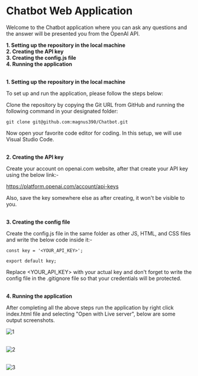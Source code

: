 # Chatbot Web Application

Welcome to the Chatbot application where you can ask any questions and the answer will be presented you from the OpenAI API.

**1.  Setting up the repository in the local machine**<br/>
**2.  Creating the API key**<br/>
**3.  Creating the config.js file**<br/>
**4.  Running the application**<br/><br/>

**1. Setting up the repository in the local machine**

To set up and run the application, please follow the steps below:

Clone the repository by copying the Git URL from GitHub and running the following command in your designated folder:

```
git clone git@github.com:magnus390/Chatbot.git
```

Now open your favorite code editor for coding. In this setup, we will use Visual Studio Code.<br/><br/>

**2. Creating the API key**

Create your account on openai.com website, after that create your API key using the below link:-

https://platform.openai.com/account/api-keys

Also, save the key somewhere else as after creating, it won't be visible to you.<br/><br/>

**3. Creating the config file**

Create the config.js file in the same folder as other JS, HTML, and CSS files and write the below code inside it:-

```
const key = '<YOUR_API_KEY>';

export default key;
```

Replace <YOUR_API_KEY> with your actual key and don't forget to write the config file in the .gitignore file so that your credentials will be protected.<br/><br/>

**4.  Running the application**

After completing all the above steps run the application by right click index.html file and selecting "Open with Live server", below are some output screenshots.

![1](https://github.com/magnus390/Chatbot/assets/30699194/d4240e20-034d-4cda-a0b2-05725bf6ac48)<br/><br/>

![2](https://github.com/magnus390/Chatbot/assets/30699194/139217f7-f707-4f5e-be9a-53344f272492)<br/><br/>

![3](https://github.com/magnus390/Chatbot/assets/30699194/afb3206e-e660-4351-a863-452b345260e0)

